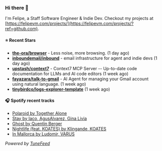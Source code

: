 ### Hi there 👋

I'm Felipe, a Staff Software Engineer & Indie Dev. Checkout my projects at [https://felipevm.com/projects/](https://felipevm.com/projects/?ref=github.com).

#### ⭐ Recent Stars
- **[the-ora/browser](https://github.com/the-ora/browser)** - Less noise, more browsing. (1 day ago)
- **[inboundemail/inbound](https://github.com/inboundemail/inbound)** - email infrastructure for agent and indie devs (1 day ago)
- **[upstash/context7](https://github.com/upstash/context7)** - Context7 MCP Server -- Up-to-date code documentation for LLMs and AI code editors (1 week ago)
- **[fayazara/talk-to-gmail](https://github.com/fayazara/talk-to-gmail)** - AI Agent for managing your Gmail account using natural language. (1 week ago)
- **[tinybirdco/logs-explorer-template](https://github.com/tinybirdco/logs-explorer-template)** (1 week ago)

#### 🎧 Spotify recent tracks
- [Polaroid by Together Alone](https://open.spotify.com/track/74pAvHcPel08ED5b7RA3zw)
- [Stay by Iaco, AgusAlvarez, Gina Livia](https://open.spotify.com/track/6W5d883EeJkP2AwtE9f7DV)
- [Ghost by Quentin Berger](https://open.spotify.com/track/3TqXLavfZmX1mAN0w2RXzv)
- [Nightlife (feat. KOATES) by Klingande, KOATES](https://open.spotify.com/track/1SYupPkQso2ARfy6HiDRPg)
- [In Mallorca by Ludomir, VARUS](https://open.spotify.com/track/2ieduwQdVE2uupvP53SrGS)

_Powered by [TuneFeed](https://tunefeed.app?ref=github.com)_
